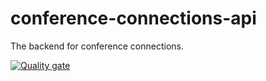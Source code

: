 # conference-connections-api

The backend for conference connections. 

[![Quality gate](https://sonarcloud.io/api/project_badges/quality_gate?project=Zwilcox96_conference-connections-api)](https://sonarcloud.io/dashboard?id=Zwilcox96_conference-connections-api)
